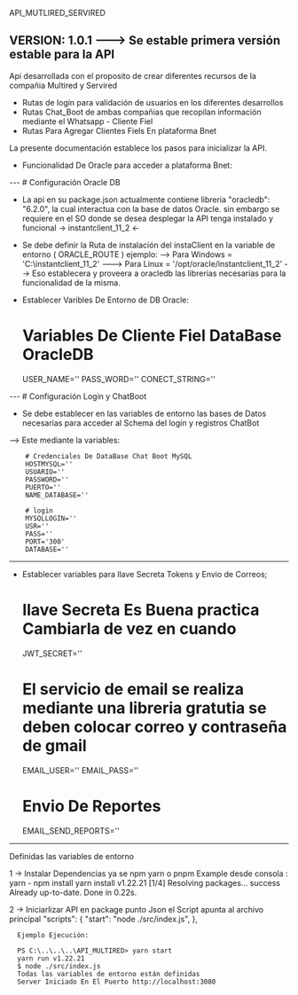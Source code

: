 API_MUTLIRED_SERVIRED

VERSION: 1.0.1 ---> Se estable primera versión estable para la API
--- 
Api desarrollada con el proposito de crear diferentes recursos de la compañia Multired y Servired

* Rutas de logín para validación de usuarios en los diferentes desarrollos
* Rutas Chat_Boot de ambas compañias que recopilan información mediante el Whatsapp - Cliente Fiel
* Rutas Para Agregar Clientes Fiels En plataforma Bnet

La presente documentación establece los pasos para inicializar la API.

* Funcionalidad De Oracle para acceder a plataforma Bnet:

--- # Configuración Oracle DB
  - La api en su package.json actualmente contiene libreria "oracledb": "6.2.0", la cual interactua con la base de datos Oracle.
  sin embargo se requiere en el SO donde se desea desplegar la API tenga instalado y funcional -> instantclient_11_2 <-

  - Se debe definir la Ruta de instalación del instaClient en la variable de entorno ( ORACLE_ROUTE ) ejemplo:
   --> Para Windows = 'C:\instantclient_11_2' ---> Para Linux = '/opt/oracle/instantclient_11_2'
   --> Eso establecera y proveera a oracledb las librerias necesarias para la funcionalidad de la misma.

  - Establecer Varibles De Entorno de DB Oracle:

    # Variables De Cliente Fiel DataBase OracleDB
      USER_NAME=''
      PASS_WORD=''
      CONECT_STRING=''

--- # Configuración Login y ChatBoot

  - Se debe establecer en las variables de entorno las bases de Datos necesarias para acceder al Schema del login y registros ChatBot

  --> Este mediante la variables:

        # Credenciales De DataBase Chat Boot MySQL
        HOSTMYSQL=''
        USUARIO=''
        PASSWORD=''
        PUERTO=''
        NAME_DATABASE=''

        # login
        MYSQLLOGIN=''
        USR=''
        PASS=''
        PORT='300'
        DATABASE=''

 ---
  * Establecer variables para llave Secreta Tokens y Envio de Correos;

    # llave Secreta Es Buena practica Cambiarla de vez en cuando
      JWT_SECRET=''

    # El servicio de email se realiza mediante una libreria gratutia se deben colocar correo y contraseña de gmail
      EMAIL_USER=''
      EMAIL_PASS=''

    # Envio De Reportes
      EMAIL_SEND_REPORTS=''

--------
Definidas las variables de entorno

1 -> Instalar Dependencias ya se npm yarn o pnpm
  Example desde consola : yarn - npm install 
        yarn install v1.22.21
        [1/4] Resolving packages...
        success Already up-to-date.
        Done in 0.22s.

2 -> Iniciarlizar API en package punto Json el Script apunta al archivo principal
      "scripts": {
        "start": "node ./src/index.js",
      },

      Ejemplo Ejecución: 

      PS C:\..\..\..\API_MULTIRED> yarn start
      yarn run v1.22.21
      $ node ./src/index.js
      Todas las variables de entorno están definidas
      Server Iniciado En El Puerto http://localhost:3080